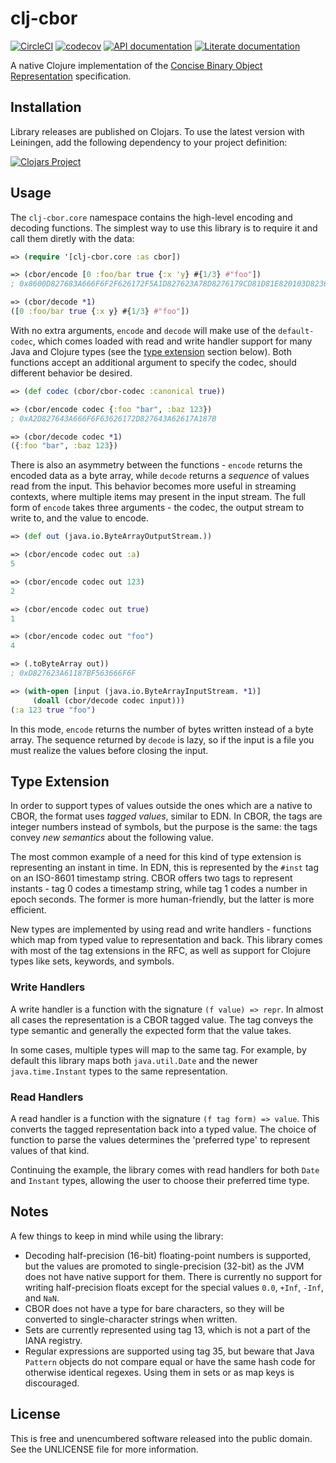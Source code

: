 clj-cbor
========

[![CircleCI](https://circleci.com/gh/greglook/clj-cbor.svg?style=shield&circle-token=21efcbc50fe431aa2efc22413ba1f4407fec6283)](https://circleci.com/gh/greglook/clj-cbor)
[![codecov](https://codecov.io/gh/greglook/clj-cbor/branch/develop/graph/badge.svg)](https://codecov.io/gh/greglook/clj-cbor)
[![API documentation](https://img.shields.io/badge/doc-API-blue.svg)](https://greglook.github.io/clj-cbor/api/)
[![Literate documentation](https://img.shields.io/badge/doc-marginalia-blue.svg)](https://greglook.github.io/clj-cbor/marginalia/uberdoc.html)

A native Clojure implementation of the [Concise Binary Object Representation](http://cbor.io/)
specification.


## Installation

Library releases are published on Clojars. To use the latest version with
Leiningen, add the following dependency to your project definition:

[![Clojars Project](http://clojars.org/mvxcvi/clj-cbor/latest-version.svg)](http://clojars.org/mvxcvi/clj-cbor)


## Usage

The `clj-cbor.core` namespace contains the high-level encoding and decoding
functions. The simplest way to use this library is to require it and call them
diretly with the data:

```clojure
=> (require '[clj-cbor.core :as cbor])

=> (cbor/encode [0 :foo/bar true {:x 'y} #{1/3} #"foo"])
; 0x8600D827683A666F6F2F626172F5A1D827623A78D8276179CD81D81E820103D82363666F6F

=> (cbor/decode *1)
([0 :foo/bar true {:x y} #{1/3} #"foo"])
```

With no extra arguments, `encode` and `decode` will make use of the
`default-codec`, which comes loaded with read and write handler support for many
Java and Clojure types (see the [type extension](#type-extension) section
below). Both functions accept an additional argument to specify the codec,
should different behavior be desired.

```clojure
=> (def codec (cbor/cbor-codec :canonical true))

=> (cbor/encode codec {:foo "bar", :baz 123})
; 0xA2D827643A666F6F63626172D827643A62617A187B

=> (cbor/decode codec *1)
({:foo "bar", :baz 123})
```

There is also an asymmetry between the functions - `encode` returns the encoded
data as a byte array, while `decode` returns a _sequence_ of values read from
the input. This behavior becomes more useful in streaming contexts, where
multiple items may present in the input stream. The full form of `encode` takes
three arguments - the codec, the output stream to write to, and the value to
encode.

```clojure
=> (def out (java.io.ByteArrayOutputStream.))

=> (cbor/encode codec out :a)
5

=> (cbor/encode codec out 123)
2

=> (cbor/encode codec out true)
1

=> (cbor/encode codec out "foo")
4

=> (.toByteArray out))
; 0xD827623A61187BF563666F6F

=> (with-open [input (java.io.ByteArrayInputStream. *1)]
     (doall (cbor/decode codec input)))
(:a 123 true "foo")
```

In this mode, `encode` returns the number of bytes written instead of a byte
array. The sequence returned by `decode` is lazy, so if the input is a file you
must realize the values before closing the input.


## Type Extension

In order to support types of values outside the ones which are a native to CBOR,
the format uses _tagged values_, similar to EDN. In CBOR, the tags are integer
numbers instead of symbols, but the purpose is the same: the tags convey _new
semantics_ about the following value.

The most common example of a need for this kind of type extension is
representing an instant in time. In EDN, this is represented by the `#inst` tag
on an ISO-8601 timestamp string. CBOR offers two tags to represent instants -
tag 0 codes a timestamp string, while tag 1 codes a number in epoch seconds. The
former is more human-friendly, but the latter is more efficient.

New types are implemented by using read and write handlers - functions which map
from typed value to representation and back. This library comes with most of
the tag extensions in the RFC, as well as support for Clojure types like sets,
keywords, and symbols.

### Write Handlers

A write handler is a function with the signature `(f value) => repr`. In almost
all cases the representation is a CBOR tagged value. The tag conveys the type
semantic and generally the expected form that the value takes.

In some cases, multiple types will map to the same tag. For example, by default
this library maps both `java.util.Date` and the newer `java.time.Instant` types
to the same representation.

### Read Handlers

A read handler is a function with the signature `(f tag form) => value`. This
converts the tagged representation back into a typed value. The choice of
function to parse the values determines the 'preferred type' to represent values
of that kind.

Continuing the example, the library comes with read handlers for both `Date` and
`Instant` types, allowing the user to choose their preferred time type.


## Notes

A few things to keep in mind while using the library:

- Decoding half-precision (16-bit) floating-point numbers is supported, but the
  values are promoted to single-precision (32-bit) as the JVM does not have
  native support for them. There is currently no support for writing
  half-precision floats except for the special values `0.0`, `+Inf`, `-Inf`, and
  `NaN`.
- CBOR does not have a type for bare characters, so they will be converted to
  single-character strings when written.
- Sets are currently represented using tag 13, which is not a part of the IANA
  registry.
- Regular expressions are supported using tag 35, but beware that Java
  `Pattern` objects do not compare equal or have the same hash code for
  otherwise identical regexes. Using them in sets or as map keys is discouraged.


## License

This is free and unencumbered software released into the public domain.
See the UNLICENSE file for more information.
